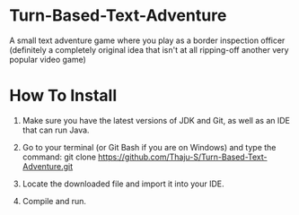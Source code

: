 # Turn-Based-Text-Adventure
A small text adventure game where you play as a border inspection officer (definitely a completely original idea that isn't at all ripping-off another very popular video game)

# How To Install
1. Make sure you have the latest versions of JDK and Git, as well as an IDE that can run Java.

2. Go to your terminal (or Git Bash if you are on Windows) and type the command: git clone https://github.com/Thaju-S/Turn-Based-Text-Adventure.git

3. Locate the downloaded file and import it into your IDE.

4. Compile and run.
